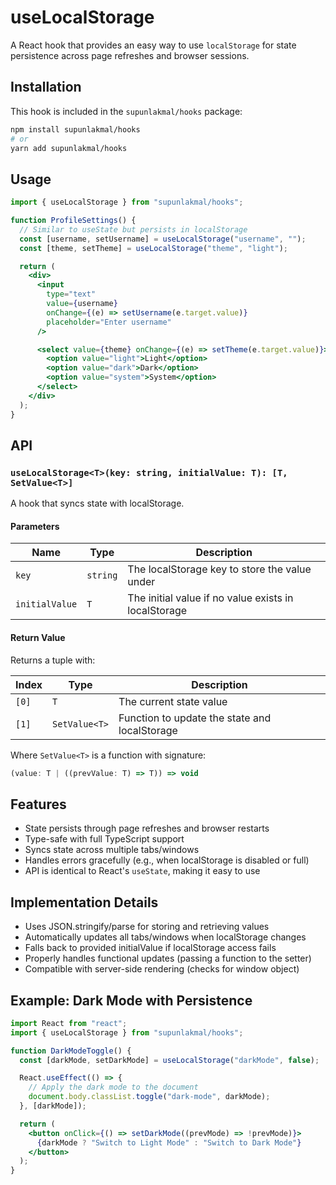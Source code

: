# useLocalStorage

A React hook that provides an easy way to use `localStorage` for state persistence across page refreshes and browser sessions.

## Installation

This hook is included in the `supunlakmal/hooks` package:

```bash
npm install supunlakmal/hooks
# or
yarn add supunlakmal/hooks
```

## Usage

```jsx
import { useLocalStorage } from "supunlakmal/hooks";

function ProfileSettings() {
  // Similar to useState but persists in localStorage
  const [username, setUsername] = useLocalStorage("username", "");
  const [theme, setTheme] = useLocalStorage("theme", "light");

  return (
    <div>
      <input
        type="text"
        value={username}
        onChange={(e) => setUsername(e.target.value)}
        placeholder="Enter username"
      />

      <select value={theme} onChange={(e) => setTheme(e.target.value)}>
        <option value="light">Light</option>
        <option value="dark">Dark</option>
        <option value="system">System</option>
      </select>
    </div>
  );
}
```

## API

### `useLocalStorage<T>(key: string, initialValue: T): [T, SetValue<T>]`

A hook that syncs state with localStorage.

#### Parameters

| Name           | Type     | Description                                          |
| -------------- | -------- | ---------------------------------------------------- |
| `key`          | `string` | The localStorage key to store the value under        |
| `initialValue` | `T`      | The initial value if no value exists in localStorage |

#### Return Value

Returns a tuple with:

| Index | Type          | Description                                   |
| ----- | ------------- | --------------------------------------------- |
| `[0]` | `T`           | The current state value                       |
| `[1]` | `SetValue<T>` | Function to update the state and localStorage |

Where `SetValue<T>` is a function with signature:

```typescript
(value: T | ((prevValue: T) => T)) => void
```

## Features

- State persists through page refreshes and browser restarts
- Type-safe with full TypeScript support
- Syncs state across multiple tabs/windows
- Handles errors gracefully (e.g., when localStorage is disabled or full)
- API is identical to React's `useState`, making it easy to use

## Implementation Details

- Uses JSON.stringify/parse for storing and retrieving values
- Automatically updates all tabs/windows when localStorage changes
- Falls back to provided initialValue if localStorage access fails
- Properly handles functional updates (passing a function to the setter)
- Compatible with server-side rendering (checks for window object)

## Example: Dark Mode with Persistence

```jsx
import React from "react";
import { useLocalStorage } from "supunlakmal/hooks";

function DarkModeToggle() {
  const [darkMode, setDarkMode] = useLocalStorage("darkMode", false);

  React.useEffect(() => {
    // Apply the dark mode to the document
    document.body.classList.toggle("dark-mode", darkMode);
  }, [darkMode]);

  return (
    <button onClick={() => setDarkMode((prevMode) => !prevMode)}>
      {darkMode ? "Switch to Light Mode" : "Switch to Dark Mode"}
    </button>
  );
}
```
